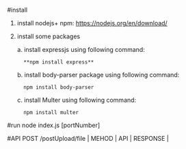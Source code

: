 #install
1. install nodejs+ npm:
   https://nodejs.org/en/download/

2. install some packages

   a. install expressjs using following command:
   
         **npm install express** 
      
   b. install body-parser package using following command:
   
         npm install body-parser
      
   c. install Multer using following command:
   
         npm install multer

#run
node index.js [portNumber]


#API
   POST  /postUpload/file
| MEHOD        | API           | RESPONSE  |

